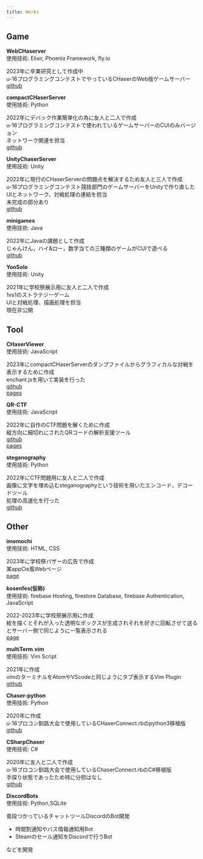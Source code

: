 ```yaml
---
title: Works
---
```


## Game

**WebCHaserver**  
使用技術: Elixir, Phoenix Framework, fly.io  

2023年に卒業研究として作成中  
u-16プログラミングコンテストでやっているCHaserのWeb版ゲームサーバー  
[github](https://github.com/yugu0202/WebCHaserver)  

**compactCHaserServer**  
使用技術: Python  

2022年にデバック作業簡単化の為に友人と二人で作成  
u-16プログラミングコンテストで使われているゲームサーバーのCUIのみバージョン  
ネットワーク関連を担当  
[github](https://github.com/yugu0202/compactCHaserServer)  

**UnityChaserServer**  
使用技術: Unity  

2022年に現行のCHaserServerの問題点を解決するため友人と三人で作成  
u-16プログラミングコンテスト競技部門のゲームサーバーをUnityで作り直した  
UIとネットワーク、対戦処理の連結を担当  
未完成の部分あり  
[github](https://github.com/KPC-U16/UnityChaserServer)

**minigames**  
使用技術: Java  

2022年にJavaの課題として作成  
じゃんけん，ハイ&ロー，数字当ての三種類のゲームがCUIで遊べる  
[github](https://github.com/yugu0202/minigames)  

**YooSolo**  
使用技術: Unity  

2021年に学校祭展示用に友人と二人で作成  
1vs1のストラテジーゲーム  
UIと対戦処理、描画処理を担当  
現在非公開  

## Tool

**CHaserViewer**  
使用技術: JavaScript  

2023年にcompactCHaserServerのダンプファイルからグラフィカルな対戦を表示するために作成  
enchant.jsを用いて実装を行った  
[github](https://github.com/yugu0202/CHaserViewer)  
[pages](https://chaserviewer.pages.dev)  

**QR-CTF**  
使用技術: JavaScript  

2022年に自作のCTF問題を解くために作成  
縦方向に細切れにされたQRコードの解析支援ツール  
[github](https://github.com/yugu0202/QR-CTF)  
[pages](https://yugu0202.github.io/QR-CTF)  

**steganography**  
使用技術: Python  

2022年にCTF問題用に友人と二人で作成  
画像に文字を埋め込むsteganographyという技術を用いたエンコード，デコードツール  
処理の高速化を行った  
[github](https://github.com/polyacetal/steganography)  

## Other

**imomochi**  
使用技術: HTML, CSS  

2023年に学校祭バザーの広告で作成  
某app○e風Webページ  
[page](https://imomochi.pages.dev)  

**kosenfes(仮称)**  
使用技術: firebase Hosting, firestore Database, firebase Authentication, JavaScript  

2022-2023年に学校祭展示用に作成  
絵を描くとそれが入った透明なボックスが生成されそれを好きに回転させて送るとサーバー側で同じように一覧表示される  
[page](https://kosenfes-8b9d6.web.app)  

**multiTerm.vim**  
使用技術: Vim Script  

2021年に作成  
vimのターミナルをAtomやVScodeと同じようにタブ表示するVim Plugin  
[github](https://github.com/yugu0202/multiTerm.vim)  

**Chaser-python**  
使用技術: Python  

2020年に作成  
u-16プロコン釧路大会で使用しているCHaserConnect.rbのpython3移植版  
[github](https://github.com/yugu0202/Chaser-python)

**CSharpChaser**  
使用技術: C#

2020年に友人と二人で作成  
u-16プロコン釧路大会で使用しているChaserConnect.rbのC#移植版  
手探り状態であったため特に分担はなし  
[github](https://github.com/noko1024/CSharpChaser)

**DiscordBots**  
使用技術: Python,SQLite  

普段つかっているチャットツールDiscordのBot開発  
- 時間割通知やバス情報通知用Bot
- Steamのセール通知をDiscordで行うBot  

などを開発
